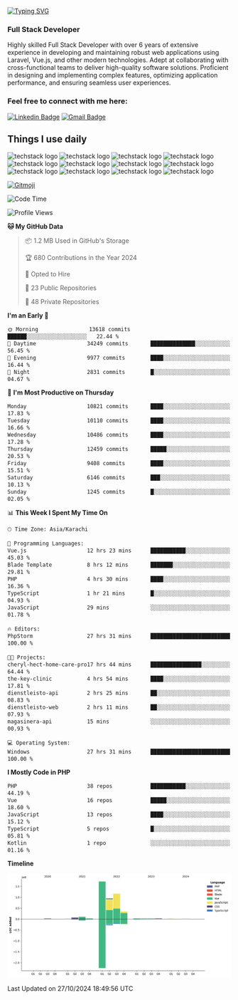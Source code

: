 [![Typing SVG](https://readme-typing-svg.demolab.com?font=Permanent+Marker&size=31&pause=1000&color=00A11F&center=true&random=false&width=435&lines=Hi+%F0%9F%91%8B%2C+I'm+Waheed+Sindhani)](https://git.io/typing-svg)
### Full Stack Developer
Highly skilled Full Stack Developer with over 6 years of extensive experience in developing and maintaining robust web applications using Laravel, Vue.js, and other modern technologies. Adept at collaborating with cross-functional teams to deliver high-quality software solutions. Proficient in designing and implementing complex features, optimizing application performance, and ensuring seamless user experiences. 

### Feel free to connect with me here:

[![Linkedin Badge](https://img.shields.io/badge/-waheedsindhani-blue?style=flat-square&logo=Linkedin&logoColor=white&link=https://www.linkedin.com/in/waheed-sindhani/)](https://www.linkedin.com/in/waheed-sindhani/)
[![Gmail Badge](https://img.shields.io/badge/-waheed.eliccs@gmail.com-c14438?style=flat-square&logo=Gmail&logoColor=white&link=mailto:waheed.eliccs@gmail.com)](mailto:waheed.eliccs@gmail.com)

## Things I use daily
![techstack logo](https://readme-components.vercel.app/api?component=logo&logo=react&text=false&animation=spin&fill=000000&svgfill=2d79c7)
![techstack logo](https://readme-components.vercel.app/api?component=logo&logo=vue.js&text=false&fill=000000&svgfill=4FC08D)
![techstack logo](https://readme-components.vercel.app/api?component=logo&logo=laravel&text=false&fill=000000&svgfill=FF2D20)
![techstack logo](https://readme-components.vercel.app/api?component=logo&logo=javascript&text=false&fill=000000&svgfill=F7DF1E)
![techstack logo](https://readme-components.vercel.app/api?component=logo&logo=mysql&text=false&fill=000000&svgfill=4479A1)
![techstack logo](https://readme-components.vercel.app/api?component=logo&logo=quasar&text=false&svgfill=050A14&fill=ffffaa&animation=spin)
![techstack logo](https://readme-components.vercel.app/api?component=logo&logo=typescript&text=false&fill=000000&svgfill=3178C6)
![techstack logo](https://readme-components.vercel.app/api?component=logo&logo=node.js&text=false&fill=000000&svgfill=5FA04E)
![techstack logo](https://readme-components.vercel.app/api?component=logo&logo=tailwindcss&text=false&fill=000000&svgfill=06B6D4)
![techstack logo](https://readme-components.vercel.app/api?component=logo&logo=docker&text=false&fill=000000&svgfill=2496ED)
![techstack logo](https://readme-components.vercel.app/api?component=logo&logo=linux&text=false&fill=000000&svgfill=FCC624)
![techstack logo](https://readme-components.vercel.app/api?component=logo&logo=amazonaws&text=false&fill=000000&svgfill=232F3E)



<!--
**Sindhani/sindhani** is a ✨ _special_ ✨ repository because its `README.md` (this file) appears on your GitHub profile.

Here are some ideas to get you started:

- 🔭 I’m currently working on ...
- 🌱 I’m currently learning ...
- 👯 I’m looking to collaborate on ...
- 🤔 I’m looking for help with ...
- 💬 Ask me about ...
- 📫 How to reach me: ...
- 😄 Pronouns: ...
- ⚡ Fun fact: ...
-->
<a href="https://gitmoji.dev">
  <img
    src="https://img.shields.io/badge/gitmoji-%20😜%20😍-FFDD67.svg?style=flat-square"
    alt="Gitmoji"
  />
</a>

<!--START_SECTION:waka-->
![Code Time](http://img.shields.io/badge/Code%20Time-671%20hrs%2045%20mins-blue)

![Profile Views](http://img.shields.io/badge/Profile%20Views-0-blue)

**🐱 My GitHub Data** 

> 📦 1.2 MB Used in GitHub's Storage 
 > 
> 🏆 680 Contributions in the Year 2024
 > 
> 💼 Opted to Hire
 > 
> 📜 23 Public Repositories 
 > 
> 🔑 48 Private Repositories 
 > 
**I'm an Early 🐤** 

```text
🌞 Morning                13618 commits       ██████░░░░░░░░░░░░░░░░░░░   22.44 % 
🌆 Daytime                34249 commits       ██████████████░░░░░░░░░░░   56.45 % 
🌃 Evening                9977 commits        ████░░░░░░░░░░░░░░░░░░░░░   16.44 % 
🌙 Night                  2831 commits        █░░░░░░░░░░░░░░░░░░░░░░░░   04.67 % 
```
📅 **I'm Most Productive on Thursday** 

```text
Monday                   10821 commits       ████░░░░░░░░░░░░░░░░░░░░░   17.83 % 
Tuesday                  10110 commits       ████░░░░░░░░░░░░░░░░░░░░░   16.66 % 
Wednesday                10486 commits       ████░░░░░░░░░░░░░░░░░░░░░   17.28 % 
Thursday                 12459 commits       █████░░░░░░░░░░░░░░░░░░░░   20.53 % 
Friday                   9408 commits        ████░░░░░░░░░░░░░░░░░░░░░   15.51 % 
Saturday                 6146 commits        ███░░░░░░░░░░░░░░░░░░░░░░   10.13 % 
Sunday                   1245 commits        █░░░░░░░░░░░░░░░░░░░░░░░░   02.05 % 
```


📊 **This Week I Spent My Time On** 

```text
🕑︎ Time Zone: Asia/Karachi

💬 Programming Languages: 
Vue.js                   12 hrs 23 mins      ███████████░░░░░░░░░░░░░░   45.03 % 
Blade Template           8 hrs 12 mins       ███████░░░░░░░░░░░░░░░░░░   29.81 % 
PHP                      4 hrs 30 mins       ████░░░░░░░░░░░░░░░░░░░░░   16.36 % 
TypeScript               1 hr 21 mins        █░░░░░░░░░░░░░░░░░░░░░░░░   04.93 % 
JavaScript               29 mins             ░░░░░░░░░░░░░░░░░░░░░░░░░   01.78 % 

🔥 Editors: 
PhpStorm                 27 hrs 31 mins      █████████████████████████   100.00 % 

🐱‍💻 Projects: 
cheryl-hect-home-care-pro17 hrs 44 mins      ████████████████░░░░░░░░░   64.44 % 
the-key-clinic           4 hrs 54 mins       ████░░░░░░░░░░░░░░░░░░░░░   17.81 % 
dienstleisto-api         2 hrs 25 mins       ██░░░░░░░░░░░░░░░░░░░░░░░   08.83 % 
dienstleisto-web         2 hrs 11 mins       ██░░░░░░░░░░░░░░░░░░░░░░░   07.93 % 
magasinera-api           15 mins             ░░░░░░░░░░░░░░░░░░░░░░░░░   00.93 % 

💻 Operating System: 
Windows                  27 hrs 31 mins      █████████████████████████   100.00 % 
```

**I Mostly Code in PHP** 

```text
PHP                      38 repos            ███████████░░░░░░░░░░░░░░   44.19 % 
Vue                      16 repos            █████░░░░░░░░░░░░░░░░░░░░   18.60 % 
JavaScript               13 repos            ████░░░░░░░░░░░░░░░░░░░░░   15.12 % 
TypeScript               5 repos             █░░░░░░░░░░░░░░░░░░░░░░░░   05.81 % 
Kotlin                   1 repo              ░░░░░░░░░░░░░░░░░░░░░░░░░   01.16 % 
```



**Timeline**

![Lines of Code chart](https://raw.githubusercontent.com/Sindhani/Sindhani/main/assets/bar_graph.png)


 Last Updated on 27/10/2024 18:49:56 UTC
<!--END_SECTION:waka-->
